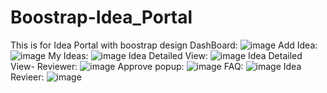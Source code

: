 # Boostrap-Idea_Portal
This is for Idea Portal with boostrap design
DashBoard:
![image](https://user-images.githubusercontent.com/113426534/195985750-d9fc9f17-1359-4f16-91b2-2986b70ad2a0.png)
Add Idea:
![image](https://user-images.githubusercontent.com/113426534/195985757-893b7f55-6fa8-43ab-aa77-5185a32698e2.png)
My Ideas:
![image](https://user-images.githubusercontent.com/113426534/195985772-6f4ec6cf-4755-497e-9ad9-95f77ec2097c.png)
Idea Detailed View:
![image](https://user-images.githubusercontent.com/113426534/195985775-e1e7f963-2836-43d9-afc8-66fac7a51b0b.png)
Idea Detailed View- Reviewer:
![image](https://user-images.githubusercontent.com/113426534/195985780-929b428c-c3ca-4231-9e84-feeb5e50923c.png)
Approve popup:
![image](https://user-images.githubusercontent.com/113426534/195985788-394509c0-09ff-42eb-94bd-61ce306cb2a0.png)
FAQ: 
![image](https://user-images.githubusercontent.com/113426534/195985796-895799dd-2ed6-4c93-8b71-cc3c3fe4d4d7.png)
Idea Revieer:
![image](https://user-images.githubusercontent.com/113426534/195985801-4693b399-2d0c-4f0c-bcc0-458657eb0f2b.png)
